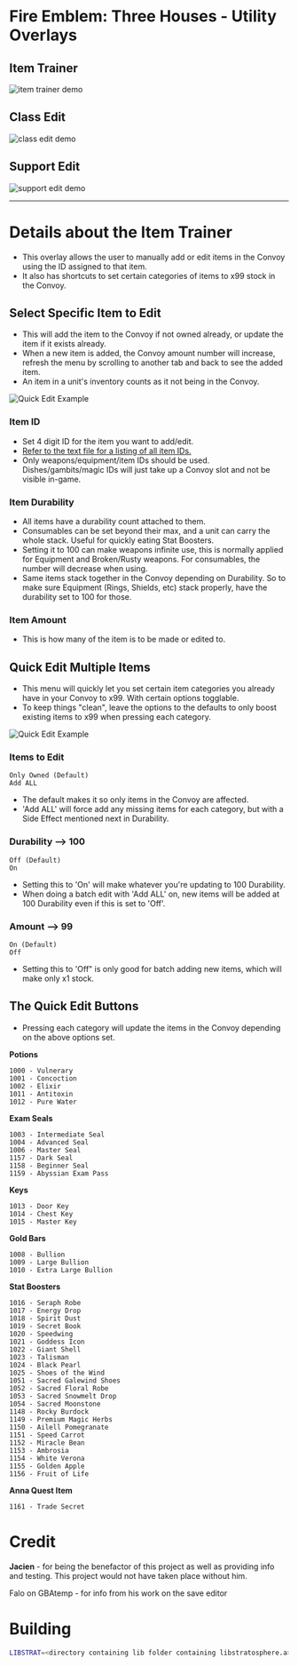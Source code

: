# Fire Emblem: Three Houses - Utility Overlays

## Item Trainer
![item trainer demo](docs/images/items.gif)

## Class Edit
![class edit demo](docs/images/class.gif)

## Support Edit
![support edit demo](docs/images/support.gif)

---

# Details about the Item Trainer
* This overlay allows the user to manually add or edit items in the Convoy using the ID assigned to that item.
* It also has shortcuts to set certain categories of items to x99 stock in the Convoy.

## Select Specific Item to Edit
* This will add the item to the Convoy if not owned already, or update the item if it exists already.
* When a new item is added, the Convoy amount number will increase, refresh the menu by scrolling to another tab and back to see the added item.
* An item in a unit's inventory counts as it not being in the Convoy.

![Quick Edit Example](docs/images/Example1.jpg)

### Item ID
* Set 4 digit ID for the item you want to add/edit.
* [Refer to the text file for a listing of all item IDs.](docs/feth_item_ids.txt)
* Only weapons/equipment/item IDs should be used. Dishes/gambits/magic IDs will just take up a Convoy slot and not be visible in-game.

### Item Durability
* All items have a durability count attached to them.
* Consumables can be set beyond their max, and a unit can carry the whole stack. Useful for quickly eating Stat Boosters.
* Setting it to 100 can make weapons infinite use, this is normally applied for Equipment and Broken/Rusty weapons. For consumables, the number will decrease when using.
* Same items stack together in the Convoy depending on Durability. So to make sure Equipment (Rings, Shields, etc) stack properly, have the durability set to 100 for those.

### Item Amount
* This is how many of the item is to be made or edited to.

## Quick Edit Multiple Items
* This menu will quickly let you set certain item categories you already have in your Convoy to x99. With certain options togglable.
* To keep things "clean", leave the options to the defaults to only boost existing items to x99 when pressing each category.

![Quick Edit Example](docs/images/Example2.jpg)

### Items to Edit
```
Only Owned (Default)
Add ALL
```
* The default makes it so only items in the Convoy are affected.
* 'Add ALL' will force add any missing items for each category, but with a Side Effect mentioned next in Durability.

### Durability --> 100
```
Off (Default)
On
```
* Setting this to 'On' will make whatever you're updating to 100 Durability.
* When doing a batch edit with 'Add ALL' on, new items will be added at 100 Durability even if this is set to 'Off'.

### Amount --> 99
```
On (Default)
Off
```
* Setting this to 'Off" is only good for batch adding new items, which will make only x1 stock.

## The Quick Edit Buttons
* Pressing each category will update the items in the Convoy depending on the above options set.

**Potions**
```
1000 - Vulnerary
1001 - Concoction
1002 - Elixir
1011 - Antitoxin
1012 - Pure Water
```

**Exam Seals**
```
1003 - Intermediate Seal
1004 - Advanced Seal
1006 - Master Seal
1157 - Dark Seal
1158 - Beginner Seal
1159 - Abyssian Exam Pass
```

**Keys**
```
1013 - Door Key
1014 - Chest Key
1015 - Master Key
````

**Gold Bars**
```
1008 - Bullion
1009 - Large Bullion
1010 - Extra Large Bullion
```

**Stat Boosters**
```
1016 - Seraph Robe
1017 - Energy Drop
1018 - Spirit Dust
1019 - Secret Book
1020 - Speedwing
1021 - Goddess Icon
1022 - Giant Shell
1023 - Talisman
1024 - Black Pearl
1025 - Shoes of the Wind
1051 - Sacred Galewind Shoes
1052 - Sacred Floral Robe
1053 - Sacred Snowmelt Drop
1054 - Sacred Moonstone
1148 - Rocky Burdock
1149 - Premium Magic Herbs
1150 - Ailell Pomegranate
1151 - Speed Carrot
1152 - Miracle Bean
1153 - Ambrosia
1154 - White Verona
1155 - Golden Apple
1156 - Fruit of Life
```

**Anna Quest Item**
```
1161 - Trade Secret
```

# Credit

**Jacien** - for being the benefactor of this project as well as providing info and testing. This project would not have taken place without him.

Falo on GBAtemp - for info from his work on the save editor

# Building

```sh
LIBSTRAT=<directory containing lib folder containing libstratosphere.a> make
```
